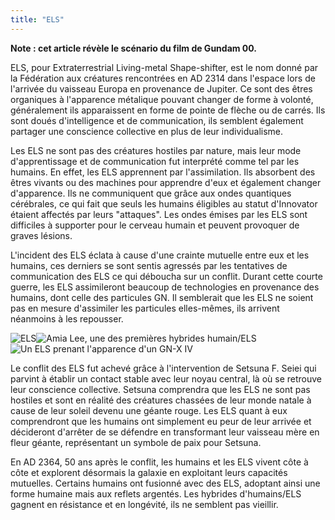 ```yaml
---
title: "ELS"
---
```


**Note : cet article révèle le scénario du film de Gundam 00.**


ELS, pour Extraterrestrial Living-metal Shape-shifter, est le nom donné par la Fédération aux créatures rencontrées en AD 2314 dans l'espace lors de l'arrivée du vaisseau Europa en provenance de Jupiter. Ce sont des êtres organiques à l'apparence métalique pouvant changer de forme à volonté, généralement ils apparaissent en forme de pointe de flèche ou de carrés. Ils sont doués d'intelligence et de communication, ils semblent également partager une conscience collective en plus de leur individualisme.


Les ELS ne sont pas des créatures hostiles par nature, mais leur mode d'apprentissage et de communication fut interprété comme tel par les humains. En effet, les ELS apprennent par l'assimilation. Ils absorbent des êtres vivants ou des machines pour apprendre d'eux et également changer d'apparence. Ils ne communiquent que grâce aux ondes quantiques cérébrales, ce qui fait que seuls les humains éligibles au statut d'Innovator étaient affectés par leurs "attaques". Les ondes émises par les ELS sont difficiles à supporter pour le cerveau humain et peuvent provoquer de graves lésions.


L'incident des ELS éclata à cause d'une crainte mutuelle entre eux et les humains, ces derniers se sont sentis agressés par les tentatives de communication des ELS ce qui déboucha sur un conflit. Durant cette courte guerre, les ELS assimileront beaucoup de technologies en provenance des humains, dont celle des particules GN. Il semblerait que les ELS ne soient pas en mesure d'assimiler les particules elles-mêmes, ils arrivent néanmoins à les repousser.


![ELS](/images/stories/saga/gundam00film/lexique/ELS.jpg)![Amia Lee, une des premières hybrides humain/ELS](/images/stories/saga/gundam00film/lexique/amylee.jpg) ![Un ELS prenant l'apparence d'un GN-X IV](/images/stories/saga/gundam00film/lexique/GNX-ELS.jpg)


Le conflit des ELS fut achevé grâce à l'intervention de Setsuna F. Seiei qui parvint à établir un contact stable avec leur noyau central, là où se retrouve leur conscience collective. Setsuna comprendra que les ELS ne sont pas hostiles et sont en réalité des créatures chassées de leur monde natale à cause de leur soleil devenu une géante rouge. Les ELS quant à eux comprendront que les humains ont simplement eu peur de leur arrivée et décideront d'arrêter de se défendre en transformant leur vaisseau mère en fleur géante, représentant un symbole de paix pour Setsuna.


En AD 2364, 50 ans après le conflit, les humains et les ELS vivent côte à côte et explorent désormais la galaxie en exploitant leurs capacités mutuelles. Certains humains ont fusionné avec des ELS, adoptant ainsi une forme humaine mais aux reflets argentés. Les hybrides d'humains/ELS gagnent en résistance et en longévité, ils ne semblent pas vieillir.

